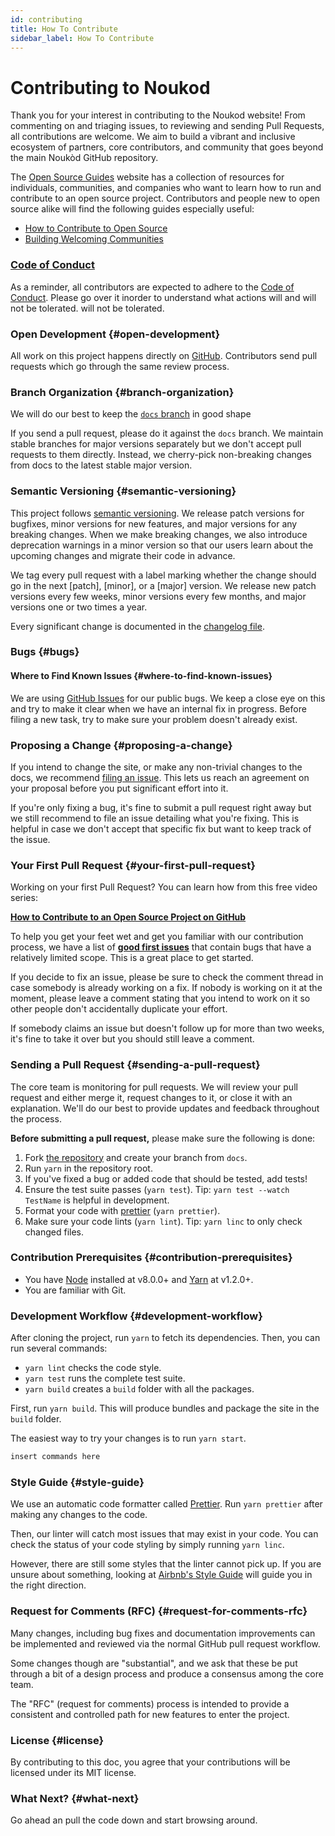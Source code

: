 ```yaml
---
id: contributing
title: How To Contribute
sidebar_label: How To Contribute
---
```


# Contributing to Noukod

Thank you for your interest in contributing to the Noukod website! From commenting on and triaging issues, to reviewing and sending Pull Requests, all contributions are welcome. We aim to build a vibrant and inclusive ecosystem of partners, core contributors, and community that goes beyond the main Noukòd GitHub repository.

The [Open Source Guides](https://opensource.guide/) website has a collection of resources for individuals, communities, and companies who want to learn how to run and contribute to an open source project. Contributors and people new to open source alike will find the following guides especially useful:

- [How to Contribute to Open Source](https://opensource.guide/how-to-contribute/)
- [Building Welcoming Communities](https://opensource.guide/building-community/)

### [Code of Conduct](https://code.fb.com/codeofconduct/)

As a reminder, all contributors are expected to adhere to the [Code of Conduct](https://code.facebook.com/codeofconduct). Please go over it inorder to understand what actions will and will not be tolerated.
 will not be tolerated.

### Open Development {#open-development}

All work on this project happens directly on [GitHub](https://github.com/NouKod-Haiti/noukod-haiti.github.io). Contributors send pull requests which go through the same review process.

### Branch Organization {#branch-organization}

We will do our best to keep the [`docs` branch](https://github.com/NouKod-Haiti/noukod-haiti.github.io/tree/docs) in good shape

If you send a pull request, please do it against the `docs` branch. We maintain stable branches for major versions separately but we don't accept pull requests to them directly. Instead, we cherry-pick non-breaking changes from docs to the latest stable major version.

### Semantic Versioning {#semantic-versioning}

This project follows [semantic versioning](https://semver.org/). We release patch versions for bugfixes, minor versions for new features, and major versions for any breaking changes. When we make breaking changes, we also introduce deprecation warnings in a minor version so that our users learn about the upcoming changes and migrate their code in advance.

We tag every pull request with a label marking whether the change should go in the next [patch], [minor], or a [major] version. We release new patch versions every few weeks, minor versions every few months, and major versions one or two times a year.

Every significant change is documented in the [changelog file](https://github.com/NouKod-Haiti/noukod-haiti.github.io/blob/master/CHANGELOG.md).

### Bugs {#bugs}

#### Where to Find Known Issues {#where-to-find-known-issues}

We are using [GitHub Issues](https://github.com/NouKod-Haiti/noukod-haiti.github.io/issues) for our public bugs. We keep a close eye on this and try to make it clear when we have an internal fix in progress. Before filing a new task, try to make sure your problem doesn't already exist.

### Proposing a Change {#proposing-a-change}

If you intend to change the site, or make any non-trivial changes to the docs, we recommend [filing an issue](https://github.com/NouKod-Haiti/noukod-haiti.github.io/issues/new). This lets us reach an agreement on your proposal before you put significant effort into it.

If you're only fixing a bug, it's fine to submit a pull request right away but we still recommend to file an issue detailing what you're fixing. This is helpful in case we don't accept that specific fix but want to keep track of the issue.

### Your First Pull Request {#your-first-pull-request}

Working on your first Pull Request? You can learn how from this free video series:

**[How to Contribute to an Open Source Project on GitHub](https://egghead.io/series/how-to-contribute-to-an-open-source-project-on-github)**

To help you get your feet wet and get you familiar with our contribution process, we have a list of **[good first issues](https://github.com/NouKod-Haiti/noukod-haiti.github.io/issues?q=is:open+is:issue+label:"good+first+issue")** that contain bugs that have a relatively limited scope. This is a great place to get started.

If you decide to fix an issue, please be sure to check the comment thread in case somebody is already working on a fix. If nobody is working on it at the moment, please leave a comment stating that you intend to work on it so other people don't accidentally duplicate your effort.

If somebody claims an issue but doesn't follow up for more than two weeks, it's fine to take it over but you should still leave a comment.

### Sending a Pull Request {#sending-a-pull-request}

The core team is monitoring for pull requests. We will review your pull request and either merge it, request changes to it, or close it with an explanation. We'll do our best to provide updates and feedback throughout the process.

**Before submitting a pull request,** please make sure the following is done:

1. Fork [the repository](https://github.com/NouKod-Haiti/noukod-haiti.github.io) and create your branch from `docs`.
2. Run `yarn` in the repository root.
3. If you've fixed a bug or added code that should be tested, add tests!
4. Ensure the test suite passes (`yarn test`). Tip: `yarn test --watch TestName` is helpful in development.
5. Format your code with [prettier](https://github.com/prettier/prettier) (`yarn prettier`).
6. Make sure your code lints (`yarn lint`). Tip: `yarn linc` to only check changed files.


### Contribution Prerequisites {#contribution-prerequisites}

* You have [Node](https://nodejs.org) installed at v8.0.0+ and [Yarn](https://yarnpkg.com/en/) at v1.2.0+.
* You are familiar with Git.

### Development Workflow {#development-workflow}

After cloning the project, run `yarn` to fetch its dependencies.
Then, you can run several commands:

* `yarn lint` checks the code style.
* `yarn test` runs the complete test suite.
* `yarn build` creates a `build` folder with all the packages.

First, run `yarn build`. This will produce bundles and package the site in the `build` folder.

The easiest way to try your changes is to run `yarn start`.

```sh
insert commands here
```


### Style Guide {#style-guide}

We use an automatic code formatter called [Prettier](https://prettier.io/).
Run `yarn prettier` after making any changes to the code.

Then, our linter will catch most issues that may exist in your code.
You can check the status of your code styling by simply running `yarn linc`.

However, there are still some styles that the linter cannot pick up. If you are unsure about something, looking at [Airbnb's Style Guide](https://github.com/airbnb/javascript) will guide you in the right direction.

### Request for Comments (RFC) {#request-for-comments-rfc}

Many changes, including bug fixes and documentation improvements can be implemented and reviewed via the normal GitHub pull request workflow.

Some changes though are "substantial", and we ask that these be put through a bit of a design process and produce a consensus among the core team.

The "RFC" (request for comments) process is intended to provide a consistent and controlled path for new features to enter the project.
### License {#license}

By contributing to this doc, you agree that your contributions will be licensed under its MIT license.

### What Next? {#what-next}

Go ahead an pull the code down and start browsing around.
